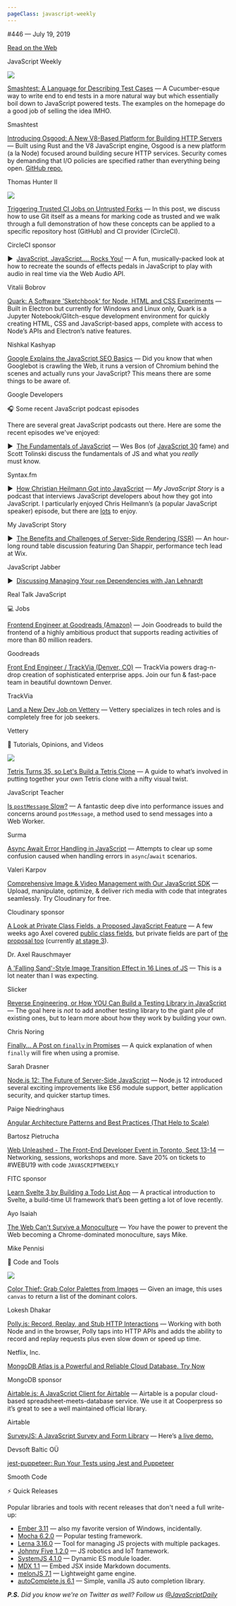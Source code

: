 ```yaml
---
pageClass: javascript-weekly
---
```


<!-- left/right splitbar -->
  

#446 — July 19, 2019

[Read on the Web](https://javascriptweekly.com/link/67168/web)

<!-- masthead -->
 

JavaScript Weekly

 
[![](https://res.cloudinary.com/cpress/image/upload/w_1280,e_sharpen:60/v1563558864/cswjxbqfdejg7lurzymi.png)](https://javascriptweekly.com/link/67207/web)
 

[Smashtest: A Language for Describing Test Cases](https://javascriptweekly.com/link/67207/web "smashtest.io") — A Cucumber-esque way to write end to end tests in a more natural way but which essentially boil down to JavaScript powered tests. The examples on the homepage do a good job of selling the idea IMHO.

Smashtest

 

[Introducing Osgood: A New V8-Based Platform for Building HTTP Servers](https://javascriptweekly.com/link/67215/web "dev.to") — Built using Rust and the V8 JavaScript engine, Osgood is a new platform \(a la Node\) focused around building secure HTTP services. Security comes by demanding that I/O policies are specified rather than everything being open. [GitHub repo.](https://javascriptweekly.com/link/67216/web)

Thomas Hunter II

 
[![](https://copm.s3.amazonaws.com/42783ef4.png)](https://javascriptweekly.com/link/67169/web)

[Triggering Trusted CI Jobs on Untrusted Forks](https://javascriptweekly.com/link/67169/web "circleci.com") — In this post, we discuss how to use Git itself as a means for marking code as trusted and we walk through a full demonstration of how these concepts can be applied to a specific repository host \(GitHub\) and CI provider \(CircleCI\).

CircleCI sponsor

 

▶  [JavaScript, JavaScript…. Rocks You\!](https://javascriptweekly.com/link/67184/web "www.youtube.com") — A fun, musically-packed look at how to recreate the sounds of effects pedals in JavaScript to play with audio in real time via the Web Audio API.

Vitalii Bobrov

 

[Quark: A Software 'Sketchbook' for Node, HTML and CSS Experiments](https://javascriptweekly.com/link/67185/web "quarkjs.io") — Built in Electron but currently for Windows and Linux only, Quark is a Jupyter Notebook/Glitch-esque development environment for quickly creating HTML, CSS and JavaScript-based apps, complete with access to Node’s APIs and Electron’s native features.

Nishkal Kashyap

 

[Google Explains the JavaScript SEO Basics](https://javascriptweekly.com/link/67217/web "developers.google.com") — Did you know that when Googlebot is crawling the Web, it runs a version of Chromium behind the scenes and actually runs your JavaScript\? This means there are some things to be aware of.

Google Developers

 

 
<!-- normal content section -->
 

🎧 Some recent JavaScript podcast episodes

There are several great JavaScript podcasts out there. Here are some the recent episodes we've enjoyed:

 

▶  [The Fundamentals of JavaScript](https://javascriptweekly.com/link/67208/web "syntax.fm") — Wes Bos \(of [JavaScript 30](https://javascriptweekly.com/link/67209/web) fame\) and Scott Tolinski discuss the fundamentals of JS and what you _really_ must know.

Syntax.fm

 

▶  [How Christian Heilmann Got into JavaScript](https://javascriptweekly.com/link/67210/web "devchat.tv") — _My JavaScript Story_ is a podcast that interviews JavaScript developers about how they got into JavaScript. I particularly enjoyed Chris Heilmann’s \(a popular JavaScript speaker\) episode, but there are [lots](https://javascriptweekly.com/link/67211/web) to enjoy.

My JavaScript Story

 

▶  [The Benefits and Challenges of Server-Side Rendering \(SSR\)](https://javascriptweekly.com/link/67212/web "devchat.tv") — An hour-long round table discussion featuring Dan Shappir, performance tech lead at Wix.

JavaScript Jabber

 

▶  [Discussing Managing Your `npm` Dependencies with Jan Lehnardt](https://javascriptweekly.com/link/67213/web "realtalkjavascript.simplecast.fm")

Real Talk JavaScript

 
 
 

💻 Jobs

 

[Frontend Engineer at Goodreads \(Amazon\)](https://javascriptweekly.com/link/67170/web "www.goodreads.com") — Join Goodreads to build the frontend of a highly ambitious product that supports reading activities of more than 80 million readers.

Goodreads

 

[Front End Engineer / TrackVia \(Denver, CO\)](https://javascriptweekly.com/link/67171/web "hire.withgoogle.com") — TrackVia powers drag-n-drop creation of sophisticated enterprise apps. Join our fun \& fast-pace team in beautiful downtown Denver.

TrackVia

 

[Land a New Dev Job on Vettery](https://javascriptweekly.com/link/67172/web "www.vettery.com") — Vettery specializes in tech roles and is completely free for job seekers.

Vettery

 

📘 Tutorials, Opinions, and Videos

 
[![](https://res.cloudinary.com/cpress/image/upload/w_1280,e_sharpen:60/v1563559512/kfqmujky1j616msyxu9y.png)](https://javascriptweekly.com/link/67218/web)
 

[Tetris Turns 35, so Let's Build a Tetris Clone](https://javascriptweekly.com/link/67218/web "t.co") — A guide to what’s involved in putting together your own Tetris clone with a nifty visual twist.

JavaScript Teacher

 

[Is `postMessage` Slow\?](https://javascriptweekly.com/link/67214/web "dassur.ma") — A fantastic deep dive into performance issues and concerns around `postMessage`, a method used to send messages into a Web Worker.

Surma

 

[Async Await Error Handling in JavaScript](https://javascriptweekly.com/link/67190/web "thecodebarbarian.com") — Attempts to clear up some confusion caused when handling errors in `async`/`await` scenarios.

Valeri Karpov

 

[Comprehensive Image \& Video Management with Our JavaScript SDK](https://javascriptweekly.com/link/67173/web "cloudinary.com") — Upload, manipulate, optimize, \& deliver rich media with code that integrates seamlessly. Try Cloudinary for free.

Cloudinary sponsor

 

[A Look at Private Class Fields, a Proposed JavaScript Feature](https://javascriptweekly.com/link/67186/web "2ality.com") — A few weeks ago Axel covered [public class fields](https://javascriptweekly.com/link/67187/web), but private fields are part of [the proposal too](https://javascriptweekly.com/link/67188/web) \(currently [at stage 3](https://javascriptweekly.com/link/67189/web)\).

Dr. Axel Rauschmayer

 

[A 'Falling Sand'-Style Image Transition Effect in 16 Lines of JS](https://javascriptweekly.com/link/67191/web "slicker.me") — This is a lot neater than I was expecting.

Slicker

 

[Reverse Engineering, or How YOU Can Build a Testing Library in JavaScript](https://javascriptweekly.com/link/67192/web "dev.to") — The goal here is _not_ to add another testing library to the giant pile of existing ones, but to learn more about how they work by building your own.

Chris Noring

 

[Finally... A Post on `finally` in Promises](https://javascriptweekly.com/link/67193/web "css-tricks.com") — A quick explanation of when `finally` will fire when using a promise.

Sarah Drasner

 

[Node.js 12: The Future of Server-Side JavaScript](https://javascriptweekly.com/link/67194/web "blog.logrocket.com") — Node.js 12 introduced several exciting improvements like ES6 module support, better application security, and quicker startup times.

Paige Niedringhaus

 

[Angular Architecture Patterns and Best Practices \(That Help to Scale\)](https://javascriptweekly.com/link/67195/web "dev.to")

Bartosz Pietrucha

 

[Web Unleashed \- The Front-End Developer Event in Toronto, Sept 13-14](https://javascriptweekly.com/link/67174/web "fitc.ca") — Networking, sessions, workshops and more. Save 20\% on tickets to #WEBU19 with code `JAVASCRIPTWEEKLY`

FITC sponsor

 

[Learn Svelte 3 by Building a Todo List App](https://javascriptweekly.com/link/67196/web "freshman.tech") — A practical introduction to Svelte, a build-time UI framework that’s been getting a lot of love recently.

Ayo Isaiah

 

[The Web Can't Survive a Monoculture](https://javascriptweekly.com/link/67197/web "mikepennisi.com") — _You_ have the power to prevent the Web becoming a Chrome-dominated monoculture, says Mike.

Mike Pennisi

 

🔧 Code and Tools

 
[![](https://res.cloudinary.com/cpress/image/upload/w_1280,e_sharpen:60/v1563552844/xpijri4uqku9jsgthnn7.png)](https://javascriptweekly.com/link/67198/web)
 

[Color Thief: Grab Color Palettes from Images](https://javascriptweekly.com/link/67198/web "lokeshdhakar.com") — Given an image, this uses `canvas` to return a list of the dominant colors.

Lokesh Dhakar

 

[Polly.js: Record, Replay, and Stub HTTP Interactions](https://javascriptweekly.com/link/67199/web "netflix.github.io") — Working with both Node and in the browser, Polly taps into HTTP APIs and adds the ability to record and replay requests plus even slow down or speed up time.

Netflix, Inc.

 

[MongoDB Atlas is a Powerful and Reliable Cloud Database. Try Now](https://javascriptweekly.com/link/67175/web "www.mongodb.com")

MongoDB sponsor

 

[Airtable.js: A JavaScript Client for Airtable](https://javascriptweekly.com/link/67201/web "github.com") — Airtable is a popular cloud-based spreadsheet-meets-database service. We use it at Cooperpress so it’s great to see a well maintained official library.

Airtable

 

[SurveyJS: A JavaScript Survey and Form Library](https://javascriptweekly.com/link/67202/web "github.com") — Here’s [a live demo.](https://javascriptweekly.com/link/67204/web)

Devsoft Baltic OÜ

 

[jest-puppeteer: Run Your Tests using Jest and Puppeteer](https://javascriptweekly.com/link/67205/web "github.com")

Smooth Code

 
<!-- normal content section -->
 

⚡️ Quick Releases

Popular libraries and tools with recent releases that don't need a full write-up:

- [Ember 3.11](https://javascriptweekly.com/link/67206/web) — also my favorite version of Windows, incidentally.
- [Mocha 6.2.0](https://javascriptweekly.com/link/67176/web) — Popular testing framework.
- [Lerna 3.16.0](https://javascriptweekly.com/link/67177/web) — Tool for managing JS projects with multiple packages.
- [Johnny Five 1.2.0](https://javascriptweekly.com/link/67178/web) — JS robotics and IoT framework.
- [SystemJS 4.1.0](https://javascriptweekly.com/link/67179/web) — Dynamic ES module loader.
- [MDX 1.1](https://javascriptweekly.com/link/67180/web) — Embed JSX inside Markdown documents.
- [melonJS 7.1](https://javascriptweekly.com/link/67181/web) — Lightweight game engine.
- [autoComplete.js 6.1](https://javascriptweekly.com/link/67182/web) — Simple, vanilla JS auto completion library.

 

<!-- normal content section -->
 

_**P.S.** Did you know we're on Twitter as well\? Follow us [\@JavaScriptDaily](https://javascriptweekly.com/link/67183/web)_
